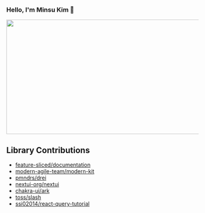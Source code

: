 
### Hello, I'm Minsu Kim 🌟<br/>

<a href="https://github.com/devxb/gitanimals">
<img
  src="https://render.gitanimals.org/farms/Gaic4o"
  width="600"
  height="300"
/>
</a>

## Library Contributions 

- [feature-sliced/documentation](https://github.com/feature-sliced/documentation/pulls?q=is%3Apr+author%3AGaic4o+is%3Aclosed)
- [modern-agile-team/modern-kit](https://github.com/modern-agile-team/modern-kit/pulls?q=is%3Apr+author%3AGaic4o+)
- [pmndrs/drei](https://github.com/pmndrs/drei/pulls?q=is%3Apr+author%3AGaic4o+)
- [nextui-org/nextui](https://github.com/nextui-org/nextui/pulls?q=is%3Apr+author%3AGaic4o+)
- [chakra-ui/ark](https://github.com/chakra-ui/ark/pulls?q=is%3Apr+author%3AGaic4o+is%3Aclosed+)
- [toss/slash](https://github.com/toss/slash/pulls?q=is%3Apr+author%3AGaic4o+)
- [ssi02014/react-query-tutorial](https://github.com/ssi02014/react-query-tutorial/pulls?q=is%3Apr+author%3AGaic4o+)


